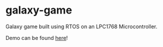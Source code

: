 # galaxy-game

Galaxy game built using RTOS on an LPC1768 Microcontroller.

Demo can be found <a href="https://drive.google.com/file/d/11Jt96BKUph-LUNzkgLTuVTP5umh8kyRV/view?usp=sharing">here</a>!

